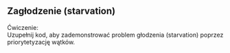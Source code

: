 Zagłodzenie (starvation)
-
Ćwiczenie:\
Uzupełnij kod, aby zademonstrować problem głodzenia (starvation) poprzez priorytetyzację wątków.